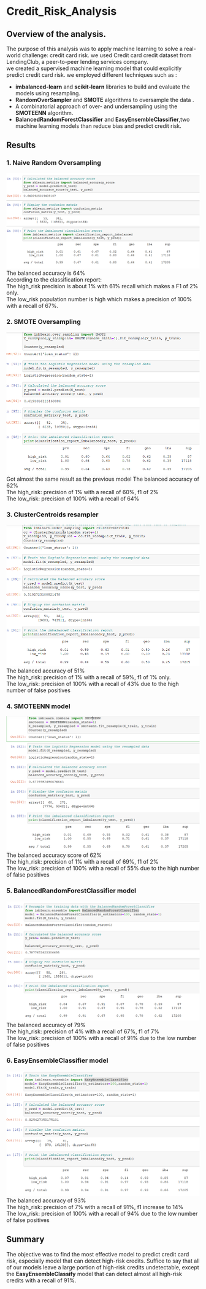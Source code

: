 # Credit_Risk_Analysis
## Overview of the analysis.
The purpose of this analysis was to apply machine learning to solve a real-world challenge: credit card risk. we used Credit card credit dataset from LendingClub, a peer-to-peer lending services company.  
we created a supervised machine learning model that could explicitly predict credit card risk.
we employed different techniques such as :

- **imbalanced-learn** and **scikit-learn** libraries to build and evaluate the models using resampling.
- **RandomOverSampler** and **SMOTE** algorithms to oversample the data .
- A combinatorial approach of over- and undersampling using the **SMOTEENN** algorithm.
- **BalancedRandomForestClassifier** and **EasyEnsembleClassifier**,two machine learning models 
   than reduce bias and predict credit risk.

## Results
### 1. Naive Random Oversampling

![Naive Random Oversampling](https://github.com/muhisan/Credit_Risk_Analysis/blob/main/Resources/Naive%20Random%20Oversampling.png)
The balanced accuracy is 64%       
According to the classification report:       
The high_risk precision is about 1% with 61% recall which makes a F1 of 2% only.       
The low_risk population number is high which makes a precision of 100% with 
a recall of 67%.

### 2. SMOTE Oversampling

![SMOTE](https://github.com/muhisan/Credit_Risk_Analysis/blob/main/Resources/SMOTE%20.png)
Got almost the same result as the previous model
The balanced accuracy of 62%       
The high_risk: precision of 1% with a recall of 60%, f1 of 2%      
The low_risk: precision of 100% with a recall of 64%

### 3. ClusterCentroids resampler

![ClusterCentroids](https://github.com/muhisan/Credit_Risk_Analysis/blob/main/Resources/ClusterCentroids%20.png)
The balanced accuracy of 51%          
The high_risk: precision of 1% with a recall of 59%, f1 of 1% only.        
The low_risk: precision of 100% with a recall of 43% due to the high number of false positives

### 4. SMOTEENN model

![SMOTEENN](https://github.com/muhisan/Credit_Risk_Analysis/blob/main/Resources/SMOTEENN%20.png)
The balanced accuracy score of 62%      
The high_risk: precision of 1% with a recall of 69%, f1 of 2%         
The low_risk: precision of 100% with a recall of 55% due to the high number of false positives

### 5. BalancedRandomForestClassifier model

![BalancedRandomForestClassifier](https://github.com/muhisan/Credit_Risk_Analysis/blob/main/Resources/BalancedRandomForestClassifier.png)
The balanced accuracy of 79%          
The high_risk: precision of 4% with a recall of 67%, f1 of 7%          
The low_risk: precision of 100% with a recall of 91% due to the low number of false positives

### 6. EasyEnsembleClassifier model 

![EasyEnsembleClassifier](https://github.com/muhisan/Credit_Risk_Analysis/blob/main/Resources/EasyEnsembleClassifier.png)
The balanced accuracy of 93%       
The high_risk: precision of 7% with a recall of 91%, f1 increase to 14%       
The low_risk: precision of 100% with a recall of 94% due to the low number of false positives

## Summary
The objective was to find the most effective model to predict credit card risk, especially model that can detect high-risk credits. Suffice to say that all of our models leave a large portion of high-risk credits undetectable, except the **EasyEnsembleClassify** model that can detect almost all high-risk credits with a recall of 91%.
